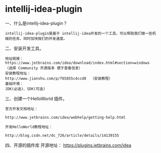 # intellij-idea-plugin
一、什么是intellij-idea-plugin？

	intellij-idea-plugin是基于 intellij-idea开发的一个工具，可以帮助我们做一些机械的任务，同时加快我们的开发速度。
	
二、安装开发工具。

	地址链接：
	https://www.jetbrains.com/idea/download/index.html#section=windows  （选择 Community 开源版本 便于查看信息）
	安装教程地址：
	http://www.jianshu.com/p/f65855c4ccd0  （安装教程）
	基础环境：
	JDK(必选)、SDK(可选)
	
三、创建一个HelloWorld 插件。

	官方开发文档地址：
	
	http://www.jetbrains.com/idea/webhelp/getting-help.html
	
	开发HelloWorld教程地址：
	
	http://blog.csdn.net/dc_726/article/details/14139155


四、开源的插件库
		开源地址：
https://plugins.jetbrains.com/idea
		
